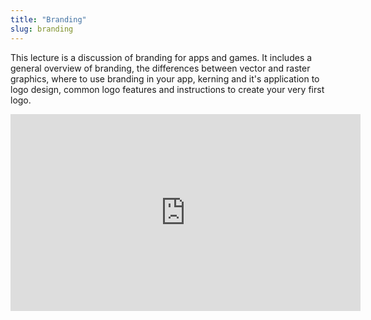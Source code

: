 ```yaml
---
title: "Branding"
slug: branding
---
```


This lecture is a discussion of branding for apps and games. It includes a general overview of branding, the differences between vector and raster graphics, where to use branding in your app, kerning and it's application to logo design, common logo features and instructions to create your very first logo.

<iframe width="560" height="315" src="https://www.youtube.com/embed/biLEMPz6MDI" frameborder="0" allowfullscreen></iframe>